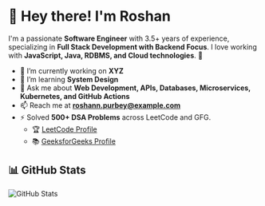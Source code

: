 # 👋 Hey there! I'm Roshan

I'm a passionate **Software Engineer** with 3.5+ years of experience, specializing in **Full Stack Development with Backend Focus**. I love working with **JavaScript, Java, RDBMS, and Cloud technologies**. 🚀

- 🔭 I’m currently working on **XYZ**
- 🌱 I’m learning **System Design**
- 💬 Ask me about **Web Development, APIs, Databases, Microservices, Kubernetes, and GitHub Actions**
- 📫 Reach me at **roshann.purbey@example.com**
- ⚡ Solved **500+ DSA Problems** across LeetCode and GFG.  
  - 🏆 [LeetCode Profile](https://leetcode.com/u/purbey/)  
  - 📚 [GeeksforGeeks Profile](https://www.geeksforgeeks.org/user/roshannpurbey/)

## 📊 GitHub Stats
![GitHub Stats](https://github-readme-stats.vercel.app/api?username=roshank07&show_icons=true&theme=radical)
